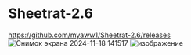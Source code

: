 # Sheetrat-2.6
https://github.com/myaww1/Sheetrat-2.6/releases
![Снимок экрана 2024-11-18 141517](https://github.com/user-attachments/assets/762ae3da-ab60-439b-824c-2ada514eda52)
![изображение](https://github.com/user-attachments/assets/cf151b82-565f-401b-aabd-b60c1c57c564)
